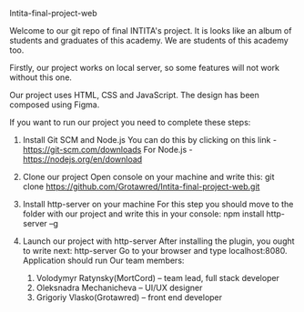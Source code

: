 Intita-final-project-web

Welcome to our git repo of final INTITA's project. It is looks like an album of students and graduates of this academy. We are students of this academy too.

Firstly, our project works on local server, so some features will not work without this one.

Our project uses HTML, CSS and JavaScript. The design has been composed using Figma.

If you want to run our project you need to complete these steps:


1. Install Git SCM and Node.js
		You can do this by clicking on this link - https://git-scm.com/downloads
		For Node.js - https://nodejs.org/en/download

2. Clone our project
	Open console on your machine and write this:
	git clone https://github.com/Grotawred/Intita-final-project-web.git

3. Install http-server on your machine
		For this step you should move to the folder with our 		project and write this in your console:
		npm install http-server –g
	
4. Launch our project with http-server
	After installing the plugin, you ought to write next:
	http-server
	Go to your browser and type localhost:8080.
	Application should run
Our team members:
	1. Volodymyr Ratynsky(MortCord) – team lead, full stack developer
	2. Oleksnadra Mechanicheva – UI/UX designer
	3. Grigoriy Vlasko(Grotawred) – front end developer




